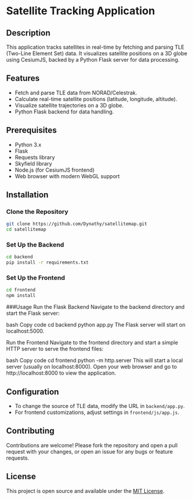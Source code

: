 # Satellite Tracking Application

## Description
This application tracks satellites in real-time by fetching and parsing TLE (Two-Line Element Set) data. It visualizes satellite positions on a 3D globe using CesiumJS, backed by a Python Flask server for data processing.

## Features
- Fetch and parse TLE data from NORAD/Celestrak.
- Calculate real-time satellite positions (latitude, longitude, altitude).
- Visualize satellite trajectories on a 3D globe.
- Python Flask backend for data handling.

## Prerequisites
- Python 3.x
- Flask
- Requests library
- Skyfield library
- Node.js (for CesiumJS frontend)
- Web browser with modern WebGL support

## Installation

### Clone the Repository
```bash
git clone https://github.com/Dynathy/satellitemap.git
cd satellitemap
```

### Set Up the Backend
```bash
cd backend
pip install -r requirements.txt
```

### Set Up the Frontend
```bash
cd frontend
npm install
```

###Usage
Run the Flask Backend
Navigate to the backend directory and start the Flask server:

bash
Copy code
cd backend
python app.py
The Flask server will start on localhost:5000.

Run the Frontend
Navigate to the frontend directory and start a simple HTTP server to serve the frontend files:

bash
Copy code
cd frontend
python -m http.server
This will start a local server (usually on localhost:8000). Open your web browser and go to http://localhost:8000 to view the application.

## Configuration
- To change the source of TLE data, modify the URL in `backend/app.py`.
- For frontend customizations, adjust settings in `frontend/js/app.js`.

## Contributing
Contributions are welcome! Please fork the repository and open a pull request with your changes, or open an issue for any bugs or feature requests.

## License
This project is open source and available under the [MIT License](LICENSE).


